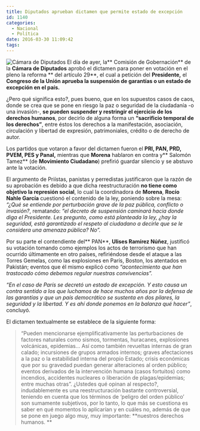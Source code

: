 ```yaml
---
title: Diputados aprueban dictamen que permite estado de excepción
id: 1140
categories:
  - Nacional
  - Política
date: 2016-03-30 11:09:42
tags:
---
```


![Cámara de Diputados](http://i0.wp.com/www.laredsemanario.com/wp-content/uploads/2016/03/c%C3%A1mara-de-diputados1-e1459346169796.jpg?w=860)
El día de ayer, la** Comisión de Gobernación** de la **Cámara de Diputados** aprobó el dictamen para poner en votación en el pleno la reforma ** del artículo 29**, el cual a petición del **Presidente,** el **Congreso de la Unión aprueba la suspensión de garantías o un estado de excepción en el país.**

¿Pero qué significa esto?, pues bueno, que en los supuestos casos de caos, donde se crea que se pone en riesgo la paz o seguridad de la ciudadanía -o una invasión-, **se pueden suspender y restringir el ejercicio de los derechos humanos**, por decirlo de alguna forma un **“sacrificio temporal de los derechos”**, entre éstos los derechos a la manifestación, asociación, circulación y libertad de expresión, patrimoniales, crédito o de derecho de autor.

Los partidos que votaron a favor del dictamen fueron el **PRI, PAN, PRD, PVEM, PES **y** Panal,** mientras que **Morena** hablaron en contra y** Salomón Tamez** (de **Movimiento Ciudadano**) prefirió guardar silencio y se abstuvo ante la votación.

El argumento de Priístas, panistas y perredistas justificaron que la razón de su aprobación es debido a que dicha reestructuración **no tiene como objetivo la represión social**, lo cual la coordinadora de **Morena**, **Rocío Nahle García** cuestionó el contenido de la ley, poniendo sobre la mesa: _“¿Qué se entiende por perturbación grave de la paz pública, conflicto o invasión?_, rematando: _“el decreto de suspensión caminará hacia donde diga el Presidente. Les pregunto, como está planteada la ley, ¿hay la seguridad, está garantizado el respeto al ciudadano a decirle que se le considera una amenaza pública? No”._

Por su parte el contendiente del** PAN**, **Ulises Ramírez Núñez**, justificó su votación tomando como ejemplos los actos de terrorismo que han ocurrido últimamente en otro países, refiriéndose desde el ataque a las Torres Gemelas, como las explosiones en París, Boston, los atentados en Pakistán; eventos que él mismo explicó como _“acontecimiento que han trastocado cómo debemos regular nuestras convivencias”._

_“En el caso de París se decretó un estado de excepción. Y esto causa un contra sentido a los que luchamos de hace muchos años por la defensa de las garantías y que un país democrático se sustenta en dos pilares, la seguridad y la libertad. Y es ahí donde ponemos en la balanza qué hacer”_, concluyó.

El dictamen textualmente se establece de la siguiente forma:
> “Pueden mencionarse ejemplificativamente las perturbaciones de factores naturales como sismos, tormentas, huracanes, explosiones volcánicas, epidemias… Así como también revueltas internas de gran calado; incursiones de grupos armados internos; graves afectaciones a la paz o la estabilidad interna del propio Estado; crisis económicas que por su gravedad puedan generar alteraciones al orden público; eventos derivados de la intervención humana (casos fortuitos) como incendios, accidentes nucleares o liberación de plagas/epidemias; entre muchas otras”.
¿Ustedes qué opinan al respecto?, indudablemente es una reestructuración bastante controversial, teniendo en cuenta que los términos de ‘peligro del orden público’ son sumamente subjetivos, por lo tanto, lo que más se cuestiona es saber en qué momentos lo aplicarían y en cuáles no, además de que se pone en juego algo muy, muy importante: **nuestros derechos humanos. **